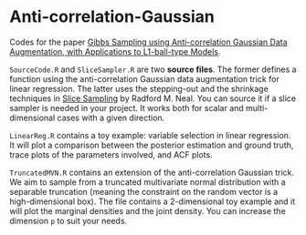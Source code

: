 # Anti-correlation-Gaussian
Codes for the paper [Gibbs Sampling using Anti-correlation Gaussian Data Augmentation, with Applications to L1-ball-type Models](https://arxiv.org/abs/2309.09371).

```SourceCode.R``` and ```SliceSampler.R``` are two **source files**. The former defines a function using the anti-correlation Gaussian data augmentation trick for linear regression. The latter uses the stepping-out and the shrinkage techniques in [Slice Sampling](https://arxiv.org/pdf/physics/0009028.pdf) by Radford M. Neal. You can source it if a slice sampler is needed in your project. It works both for scalar and multi-dimensional cases with a given direction.

```LinearReg.R``` contains a toy example: variable selection in linear regression. It will plot a comparison between the posterior estimation and ground truth, trace plots of the parameters involved, and ACF plots.

```TruncatedMVN.R``` contains an extension of the anti-correlation Gaussian trick. We aim to sample from a truncated multivariate normal distribution with a separable truncation (meaning the constraint on the random vector is a high-dimensional box). The file contains a 2-dimensional toy example and it will plot the marginal densities and the joint density. You can increase the dimension ```p``` to suit your needs.



